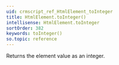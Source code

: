 ```yaml
---
uid: crmscript_ref_HtmlElement_toInteger
title: HtmlElement.toInteger()
intellisense: HtmlElement.toInteger
sortOrder: 382
keywords: toInteger()
so.topic: reference
---
```


Returns the element value as an integer.


